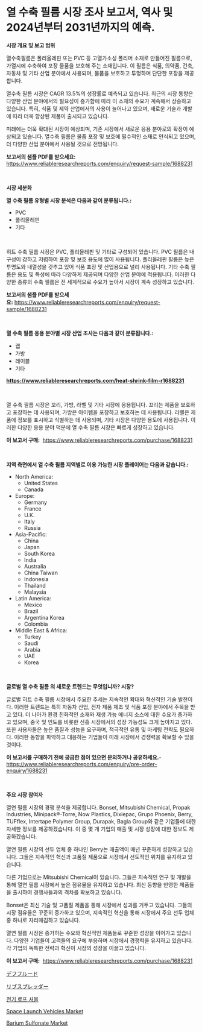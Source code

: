 <p><h1>열 수축 필름 시장 조사 보고서, 역사 및 2024년부터 2031년까지의 예측.</h1></p><p><strong>시장 개요 및 보고 범위</strong></p>
<p><p>열수축필름은 폴리올레핀 또는 PVC 등 고열가소성 폴리머 소재로 만들어진 필름으로, 가열시에 수축하여 포장 물품을 보호해 주는 소재입니다. 이 필름은 식품, 의약품, 건축, 자동차 및 기타 산업 분야에서 사용되며, 물품을 보호하고 투명하며 단단한 포장을 제공합니다.</p><p>열수축 필름 시장은 CAGR 13.5%의 성장률로 예측되고 있습니다. 최근의 시장 동향은 다양한 산업 분야에서의 필요성이 증가함에 따라 이 소재의 수요가 계속해서 상승하고 있습니다. 특히, 식품 및 제약 산업에서의 사용이 늘어나고 있으며, 새로운 기술과 개발에 따라 더욱 향상된 제품이 출시되고 있습니다.</p><p>미래에는 더욱 확대된 시장이 예상되며, 기존 시장에서 새로운 응용 분야로의 확장이 예상되고 있습니다. 열수축 필름은 물품 포장 및 보호에 필수적인 소재로 인식되고 있으며, 더 다양한 산업 분야에서 사용될 것으로 전망됩니다.</p></p>
<p><strong>보고서의 샘플 PDF를 받으세요:</strong> <a href="https://www.reliableresearchreports.com/enquiry/request-sample/1688231">https://www.reliableresearchreports.com/enquiry/request-sample/1688231</a></p>
<p>&nbsp;</p>
<p><strong>시장 세분화</strong></p>
<p><strong>열 수축 필름 유형별 시장 분석은 다음과 같이 분류됩니다.:</strong></p>
<p><ul><li>PVC</li><li>폴리올레핀</li><li>기타</li></ul></p>
<p>&nbsp;</p>
<p><p>히트 수축 필름 시장은 PVC, 폴리올레핀 및 기타로 구성되어 있습니다. PVC 필름은 내구성이 강하고 저렴하여 포장 및 보호 용도에 많이 사용됩니다. 폴리올레핀 필름은 높은 투명도와 내열성을 갖추고 있어 식품 포장 및 산업용으로 널리 사용됩니다. 기타 수축 필름은 용도 및 특성에 따라 다양하게 제공되며 다양한 산업 분야에 적용됩니다. 이러한 다양한 종류의 수축 필름은 전 세계적으로 수요가 높아서 시장이 계속 성장하고 있습니다.</p></p>
<p><strong>보고서의 샘플 PDF를 받으세요:</strong>&nbsp;<a href="https://www.reliableresearchreports.com/enquiry/request-sample/1688231">https://www.reliableresearchreports.com/enquiry/request-sample/1688231</a></p>
<p>&nbsp;</p>
<p><strong> 열 수축 필름 응용 분야별 시장 산업 조사는 다음과 같이 분류됩니다.:</strong></p>
<p><ul><li>랩</li><li>가방</li><li>레이블</li><li>기타</li></ul></p>
<p><strong><a href="https://www.reliableresearchreports.com/heat-shrink-film-r1688231">https://www.reliableresearchreports.com/heat-shrink-film-r1688231</a></strong></p>
<p>&nbsp;</p>
<p><p>열 수축 필름 시장은 꼬리, 가방, 라벨 및 기타 시장에 응용됩니다. 꼬리는 제품을 보호하고 포장하는 데 사용되며, 가방은 아이템을 포장하고 보호하는 데 사용됩니다. 라벨은 제품에 정보를 표시하고 식별하는 데 사용되며, 기타 시장은 다양한 용도에 사용됩니다. 이러한 다양한 응용 분야 덕분에 열 수축 필름 시장은 빠르게 성장하고 있습니다.</p></p>
<p><strong>이 보고서 구매:</strong>&nbsp; <a href="https://www.reliableresearchreports.com/purchase/1688231">https://www.reliableresearchreports.com/purchase/1688231</a></p>
<p>&nbsp;</p>
<p><strong>지역 측면에서 열 수축 필름 지역별로 이용 가능한 시장 플레이어는 다음과 같습니다.:</strong></p>
<p><ul>
    <li>
        North America:
        <ul>
            <li>United States</li>
            <li>Canada</li>
        </ul>
    </li>
    <li>
        Europe:
        <ul>
            <li>Germany</li>
            <li>France</li>
            <li>U.K.</li>
            <li>Italy</li>
            <li>Russia</li>
        </ul>
    </li>
    <li>
        Asia-Pacific:
        <ul>
            <li>China</li>
            <li>Japan</li>
            <li>South Korea</li>
            <li>India</li>
            <li>Australia</li>
            <li>China Taiwan</li>
            <li>Indonesia</li>
            <li>Thailand</li>
            <li>Malaysia</li>
        </ul>
    </li>
    <li>
        Latin America:
        <ul>
            <li>Mexico</li>
            <li>Brazil</li>
            <li>Argentina Korea</li>
            <li>Colombia</li>
        </ul>
    </li>
    <li>
        Middle East & Africa:
        <ul>
            <li>Turkey</li>
            <li>Saudi</li>
            <li>Arabia</li>
            <li>UAE</li>
            <li>Korea</li>
        </ul>
    </li>
    </ul></p>
<p>&nbsp;</p>
<p><strong>글로벌 열 수축 필름 의 새로운 트렌드는 무엇입니까? 시장?</strong></p>
<p><p>글로벌 히트 수축 필름 시장에서 주요한 추세는 지속적인 확대와 혁신적인 기술 발전이다. 이러한 트렌드는 특히 자동차 산업, 전자 제품 제조 및 식품 포장 분야에서 주목을 받고 있다. 더 나아가 환경 친화적인 소재와 재생 가능 에너지 소스에 대한 수요가 증가하고 있으며, 중국 및 인도를 비롯한 신흥 시장에서의 성장 가능성도 크게 높아지고 있다. 또한 사용자들은 높은 품질과 성능을 요구하며, 적극적인 유통 및 마케팅 전략도 필요하다. 이러한 동향을 파악하고 대응하는 기업들이 미래 시장에서 경쟁력을 확보할 수 있을 것이다.</p></p>
<p><strong>이 보고서를 구매하기 전에 궁금한 점이 있으면 문의하거나 공유하세요.</strong>- <a href="https://www.reliableresearchreports.com/enquiry/pre-order-enquiry/1688231">https://www.reliableresearchreports.com/enquiry/pre-order-enquiry/1688231</a></p>
<p>&nbsp;</p>
<p><strong>주요 시장 참여자</strong></p>
<p><p>열연 필름 시장의 경쟁 분석을 제공합니다. Bonset, Mitsubishi Chemical, Propak Industries, Minipack®-Torre, Now Plastics, Dixiepac, Grupo Phoenix, Berry, TUFflex, Intertape Polymer Group, Durapak, Bagla Group와 같은 기업들에 대한 자세한 정보를 제공하겠습니다. 이 중 몇 개 기업의 매출 및 시장 성장에 대한 정보도 제공하겠습니다.</p><p>열연 필름 시장의 선두 업체 중 하나인 Berry는 매출액이 매년 꾸준하게 성장하고 있습니다. 그들은 지속적인 혁신과 고품질 제품으로 시장에서 선도적인 위치를 유지하고 있습니다.</p><p>다른 기업으로는 Mitsubishi Chemical이 있습니다. 그들은 지속적인 연구 및 개발을 통해 열연 필름 시장에서 높은 점유율을 유지하고 있습니다. 최신 동향을 반영한 제품들을 출시하여 경쟁사들과의 격차를 확보하고 있습니다.</p><p>Bonset은 최신 기술 및 고품질 제품을 통해 시장에서 성과를 거두고 있습니다. 그들의 시장 점유율은 꾸준히 증가하고 있으며, 지속적인 혁신을 통해 시장에서 주요 선두 업체 중 하나로 자리매김하고 있습니다.</p><p>열연 필름 시장은 증가하는 수요와 혁신적인 제품들로 꾸준한 성장을 이어가고 있습니다. 다양한 기업들이 고객들의 요구에 부응하며 시장에서 경쟁력을 유지하고 있습니다. 각 기업의 독특한 전략과 혁신이 시장의 성장을 이끌고 있습니다.</p></p>
<p><strong>이 보고서 구매:</strong>&nbsp;&nbsp;<a href="https://www.reliableresearchreports.com/purchase/1688231">https://www.reliableresearchreports.com/purchase/1688231</a></p>
<p><p><a href="https://medium.com/@claudehintz/def%E6%B6%B2%E5%B8%82%E5%A0%B4%E8%A6%8F%E6%A8%A1-cagr-%E3%83%88%E3%83%AC%E3%83%B3%E3%83%892024-2030-79c908c58224">デフフルード</a></p><p><a href="https://github.com/jkjreqjscoxx7/Market-Research-Report-List-1/blob/main/643475925455.md">リブスプレッダー</a></p><p><a href="https://github.com/nuekbpymrrz5/Market-Research-Report-List-1/blob/main/228780723180.md">전기 로프 셔블</a></p><p><a href="https://view.publitas.com/reportprime-1/space-launch-vehicles-market-insight-market-trends-growth-forecasted-from-2024-to-2031/">Space Launch Vehicles Market</a></p><p><a href="https://issuu.com/reportprime-2/docs/barium-sulfonate-market-size-2030.pptx">Barium Sulfonate Market</a></p></p>